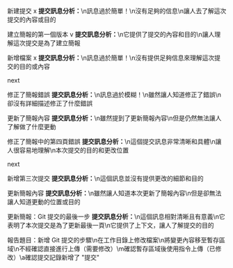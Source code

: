 新建提交 x
<b>提交訊息分析：</b>\n訊息過於簡單！\n沒有足夠的信息\n讓人去了解這次提交的內容或目的

建立簡報的第一個版本 v
<b>提交訊息分析：</b>\n它提供了提交的內容和目的\n讓人理解這次提交是為了建立簡報

新增檔案 x
<b>提交訊息分析：</b>\n訊息過於簡單！\n沒有提供足夠信息來理解這次提交的目的或內容

next

修正了簡報錯誤
<b>提交訊息分析：</b>\n訊息過於模糊！\n雖然讓人知道修正了錯誤\n卻沒有詳細描述修正了什麼錯誤

更新了簡報內容
<b>提交訊息分析：</b>\n雖然提到了更新簡報內容\n但是仍然無法讓人了解做了什麼更動

修正了簡報中的第四頁錯誤
<b>提交訊息分析：</b>\n這個提交訊息非常清晰和具體\n讓人很容易地理解\n本次提交的目的和更改位置

next

新增第三次提交
<b>提交訊息分析：</b>\n這個訊息並沒有提供更改的細節和目的

更新簡報內容
<b>提交訊息分析：</b>\n雖然讓人知道本次更新了簡報內容\n但是卻無法讓人知道更動的位置或目的

更新簡報：Git 提交的最後一步
<b>提交訊息分析：</b>\n這個訊息相對清晰且有意義\n它表明了本次提交是為了更新最後一頁\n它提供了上下文，讓人了解提交的目的

報告題目：新增 Git 提交的步驟\n在工作目錄上修改檔案\n將變更內容移至暫存區域\n不經確認直接進行上傳（需要修改）\m確認暫存區域後使用指令上傳（已修改）\a確認提交記錄新增了 "提交"